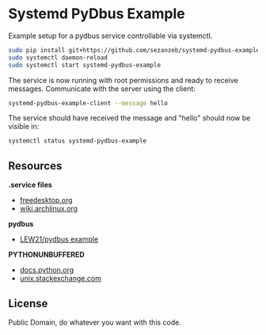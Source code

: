 # Systemd PyDbus Example

Example setup for a pydbus service controllable via systemctl.

```bash
sudo pip install git+https://github.com/sezanzeb/systemd-pydbus-example.git
sudo systemctl daemon-reload
sudo systemctl start systemd-pydbus-example
```

The service is now running with root permissions and ready to receive
messages. Communicate with the server using the client:

```bash
systemd-pydbus-example-client --message hello
```

The service should have received the message and "hello" should now be
visible in:

```bash
systemctl status systemd-pydbus-example
```

## Resources

**.service files**

- [freedesktop.org](https://dbus.freedesktop.org/doc/dbus-daemon.1.html)
- [wiki.archlinux.org](https://wiki.archlinux.org/index.php/Systemd)

**pydbus**

- [LEW21/pydbus example](https://github.com/LEW21/pydbus/tree/cc407c8b1d25b7e28a6d661a29f9e661b1c9b964/examples/clientserver)

**PYTHONUNBUFFERED**

- [docs.python.org](https://docs.python.org/2/using/cmdline.html#envvar-PYTHONUNBUFFERED)
- [unix.stackexchange.com](https://unix.stackexchange.com/questions/285419/systemd-python-service-not-sending-all-output-to-syslog)

## License

Public Domain, do whatever you want with this code.
